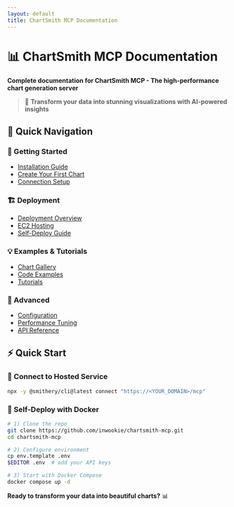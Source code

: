 ```yaml
---
layout: default
title: ChartSmith MCP Documentation
---
```


# 📊 ChartSmith MCP Documentation

**Complete documentation for ChartSmith MCP - The high-performance chart generation server**

> 🚀 **Transform your data into stunning visualizations with AI-powered insights**

## 🎯 Quick Navigation

### 🚀 Getting Started
- [Installation Guide](getting-started/installation.md)
- [Create Your First Chart](getting-started/first-chart.md)
- [Connection Setup](getting-started/connection.md)

### 🏗️ Deployment
- [Deployment Overview](deployment/README.md)
- [EC2 Hosting](deployment/ec2-hosting.md)
- [Self-Deploy Guide](deployment/self-deploy.md)

### 💡 Examples & Tutorials
- [Chart Gallery](examples/chart-gallery.md)
- [Code Examples](examples/code-examples.md)
- [Tutorials](examples/tutorials.md)

### 🔧 Advanced
- [Configuration](advanced/configuration.md)
- [Performance Tuning](advanced/performance.md)
- [API Reference](api/README.md)

## ⚡ Quick Start

### 🔗 Connect to Hosted Service
```bash
npx -y @smithery/cli@latest connect "https://<YOUR_DOMAIN>/mcp"
```

### 🐳 Self-Deploy with Docker
```bash
# 1) Clone the repo
git clone https://github.com/inwookie/chartsmith-mcp.git
cd chartsmith-mcp

# 2) Configure environment
cp env.template .env
$EDITOR .env  # add your API keys

# 3) Start with Docker Compose
docker compose up -d
```

**Ready to transform your data into beautiful charts?** 📊
